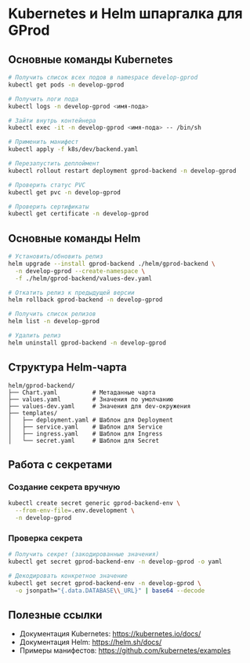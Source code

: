 # Kubernetes и Helm шпаргалка для GProd

## Основные команды Kubernetes

```bash
# Получить список всех подов в namespace develop-gprod
kubectl get pods -n develop-gprod

# Получить логи пода
kubectl logs -n develop-gprod <имя-пода>

# Зайти внутрь контейнера
kubectl exec -it -n develop-gprod <имя-пода> -- /bin/sh

# Применить манифест
kubectl apply -f k8s/dev/backend.yaml

# Перезапустить деплоймент
kubectl rollout restart deployment gprod-backend -n develop-gprod

# Проверить статус PVC
kubectl get pvc -n develop-gprod

# Проверить сертификаты
kubectl get certificate -n develop-gprod
```

## Основные команды Helm

```bash
# Установить/обновить релиз
helm upgrade --install gprod-backend ./helm/gprod-backend \
  -n develop-gprod --create-namespace \
  -f ./helm/gprod-backend/values-dev.yaml

# Откатить релиз к предыдущей версии
helm rollback gprod-backend -n develop-gprod

# Получить список релизов
helm list -n develop-gprod

# Удалить релиз
helm uninstall gprod-backend -n develop-gprod
```

## Структура Helm-чарта

```
helm/gprod-backend/
├── Chart.yaml          # Метаданные чарта
├── values.yaml         # Значения по умолчанию
├── values-dev.yaml     # Значения для dev-окружения
├── templates/
│   ├── deployment.yaml # Шаблон для Deployment
│   ├── service.yaml    # Шаблон для Service
│   ├── ingress.yaml    # Шаблон для Ingress
│   └── secret.yaml     # Шаблон для Secret
```

## Работа с секретами

### Создание секрета вручную

```bash
kubectl create secret generic gprod-backend-env \
  --from-env-file=.env.development \
  -n develop-gprod
```

### Проверка секрета

```bash
# Получить секрет (закодированные значения)
kubectl get secret gprod-backend-env -n develop-gprod -o yaml

# Декодировать конкретное значение
kubectl get secret gprod-backend-env -n develop-gprod \
  -o jsonpath="{.data.DATABASE\\_URL}" | base64 --decode
```

## Полезные ссылки

- Документация Kubernetes: https://kubernetes.io/docs/
- Документация Helm: https://helm.sh/docs/
- Примеры манифестов: https://github.com/kubernetes/examples
